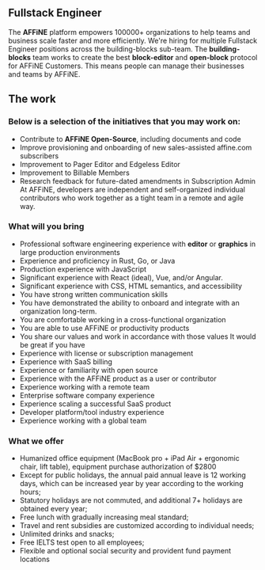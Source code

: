 ## Fullstack Engineer

The **AFFiNE** platform empowers 100000+ organizations to help teams and business scale faster and more efficiently.
We're hiring for multiple Fullstack Engineer positions across the building-blocks sub-team. The **building-blocks** team works to create the best **block-editor** and **open-block** protocol for AFFiNE Customers. This means people can manage their businesses and teams by AFFiNE.

## The work

### Below is a selection of the initiatives that you may work on:

-   Contribute to **AFFiNE Open-Source**, including documents and code
-   Improve provisioning and onboarding of new sales-assisted affine.com subscribers
-   Improvement to Pager Editor and Edgeless Editor
-   Improvement to Billable Members
-   Research feedback for future-dated amendments in Subscription Admin
    At AFFiNE, developers are independent and self-organized individual contributors who work together as a tight team in a remote and agile way.

### What will you bring

-   Professional software engineering experience with **editor** or **graphics** in large production environments
-   Experience and proficiency in Rust, Go, or Java
-   Production experience with JavaScript
-   Significant experience with React (ideal), Vue, and/or Angular.
-   Significant experience with CSS, HTML semantics, and accessibility
-   You have strong written communication skills
-   You have demonstrated the ability to onboard and integrate with an organization long-term.
-   You are comfortable working in a cross-functional organization
-   You are able to use AFFiNE or productivity products
-   You share our values and work in accordance with those values
    It would be great if you have
-   Experience with license or subscription management
-   Experience with SaaS billing
-   Experience or familiarity with open source
-   Experience with the AFFiNE product as a user or contributor
-   Experience working with a remote team
-   Enterprise software company experience
-   Experience scaling a successful SaaS product
-   Developer platform/tool industry experience
-   Experience working with a global team

### What we offer

-   Humanized office equipment (MacBook pro + iPad Air + ergonomic chair, lift table), equipment purchase authorization of $2800
-   Except for public holidays, the annual paid annual leave is 12 working days, which can be increased year by year according to the working hours;
-   Statutory holidays are not commuted, and additional 7+ holidays are obtained every year;
-   Free lunch with gradually increasing meal standard;
-   Travel and rent subsidies are customized according to individual needs;
-   Unlimited drinks and snacks;
-   Free IELTS test open to all employees;
-   Flexible and optional social security and provident fund payment locations
